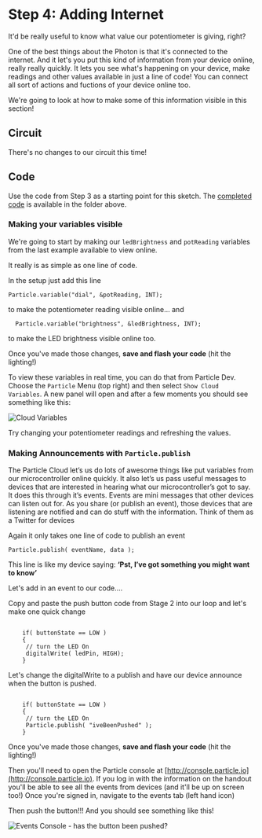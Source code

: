 # Step 4: Adding Internet

It'd be really useful to know what value our potentiometer is giving, right? 

One of the best things about the Photon is that it's connected to the internet. And it let's you put this kind of information from your device online, really really quickly. It lets you see what's happening on your device, make readings and other values available in just a line of code! You can connect all sort of actions and fuctions of your device online too. 

We're going to look at how to make some of this information visible in this section! 

## Circuit

There's no changes to our circuit this time! 

## Code

Use the code from Step 3 as a starting point for this sketch. The [completed code](code-by-end/LED.ino) is available in the folder above.

### Making your variables visible

We're going to start by making our `ledBrightness` and `potReading` variables from the last example available to view online. 

It really is as simple as one line of code. 

In the setup just add this line

```Particle.variable("dial", &potReading, INT);```

to make the potentiometer reading visible online... and 

```  Particle.variable("brightness", &ledBrightness, INT);```

to make the LED brightness visible online too. 

Once you've made those changes,  __save and flash your code__ (hit the lighting!)

To view these variables in real time, you can do that from Particle Dev. Choose the `Particle` Menu (top right) and then select `Show Cloud Variables`. A new panel will open and after a few moments you should see something like this:

![Cloud Variables](variables.png)

Try changing your potentiometer readings and refreshing the values. 

### Making Announcements with `Particle.publish`

The Particle Cloud let’s us do lots of awesome things like put variables from our microcontroller online quickly. It also let’s us pass useful messages to devices that are interested in hearing what our microcontroller’s got to say. It does this through it’s events. Events are mini messages that other devices can listen out for. As you share (or publish an event), those devices that are listening are notified and can do stuff with the information. Think of them as a Twitter for devices

Again it only takes one line of code to publish an event

````Particle.publish( eventName, data ); ````

This line is like my device saying: __‘Pst, I’ve got something you might want to know’__

Let's add in an event to our code.... 

Copy and paste the push button code from Stage 2 into our loop and let's make one quick change

````    int buttonState = digitalRead( buttonPin );

    if( buttonState == LOW )
    {
     // turn the LED On
     digitalWrite( ledPin, HIGH);
    }

````

Let's change the digitalWrite to a publish and have our device announce when the button is pushed.

````    int buttonState = digitalRead( buttonPin );

    if( buttonState == LOW )
    {
     // turn the LED On
     Particle.publish( "iveBeenPushed" );
    }

````

Once you've made those changes, __save and flash your code__ (hit the lighting!)

Then you'll need to open the Particle console at [http://console.particle.io](http://console.particle.io). If you log in with the information on the handout you'll be able to see all the events from devices (and it'll be up on screen too!) Once you're signed in, navigate to the events tab (left hand icon) 

Then push the button!!! And you should see something like this!

![Events Console - has the button been pushed?](console.png)




